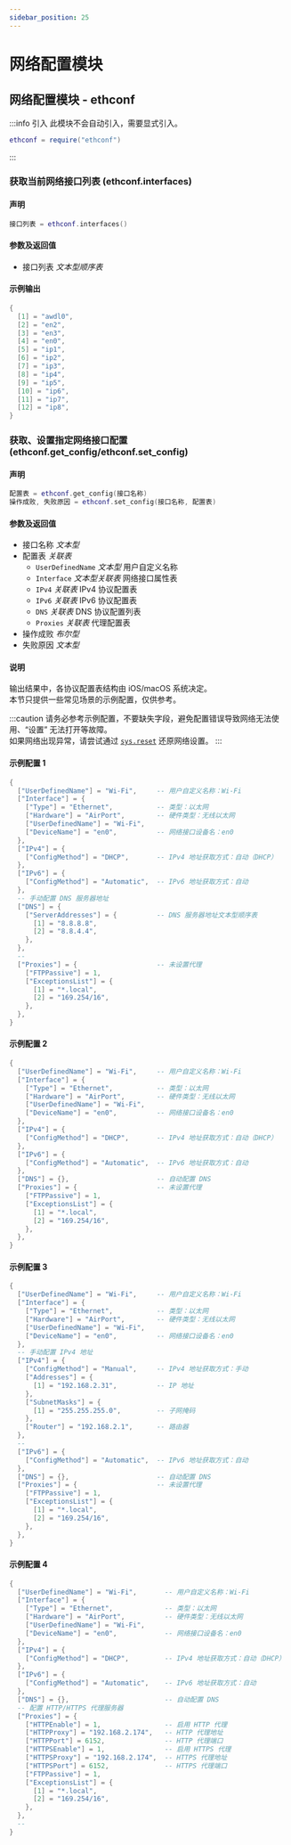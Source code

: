 ```yaml
---
sidebar_position: 25
---
```


# 网络配置模块

## 网络配置模块 - ethconf

:::info 引入
此模块不会自动引入，需要显式引入。

```lua
ethconf = require("ethconf")
```

:::

### 获取当前网络接口列表 \(**ethconf\.interfaces**\)

#### 声明

```lua
接口列表 = ethconf.interfaces()
```

#### 参数及返回值

- 接口列表 *文本型顺序表*

#### 示例输出

```lua title="ethconf.interfaces"
{
  [1] = "awdl0",
  [2] = "en2",
  [3] = "en3",
  [4] = "en0",
  [5] = "ip1",
  [6] = "ip2",
  [7] = "ip3",
  [8] = "ip4",
  [9] = "ip5",
  [10] = "ip6",
  [11] = "ip7",
  [12] = "ip8",
}
```

### 获取、设置指定网络接口配置 \(**ethconf\.get\_config/ethconf\.set\_config**\)

#### 声明

```lua
配置表 = ethconf.get_config(接口名称)
操作成败, 失败原因 = ethconf.set_config(接口名称, 配置表)
```

#### 参数及返回值

- 接口名称 *文本型*
- 配置表 *关联表*
  - `UserDefinedName` *文本型* 用户自定义名称
  - `Interface` *文本型关联表* 网络接口属性表
  - `IPv4` *关联表* IPv4 协议配置表
  - `IPv6` *关联表* IPv6 协议配置表
  - `DNS` *关联表* DNS 协议配置列表
  - `Proxies` *关联表* 代理配置表
- 操作成败 *布尔型*
- 失败原因 *文本型*

#### 说明

输出结果中，各协议配置表结构由 iOS/macOS 系统决定。  
本节只提供一些常见场景的示例配置，仅供参考。

:::caution
请务必参考示例配置，不要缺失字段，避免配置错误导致网络无法使用、“设置” 无法打开等故障。  
如果网络出现异常，请尝试通过 [`sys.reset`](sys.md#还原-sysreset) 还原网络设置。
:::

#### 示例配置 1

```lua title="DHCP 自动获取地址、手动配置 DNS、未配置代理"
{
  ["UserDefinedName"] = "Wi-Fi",     -- 用户自定义名称：Wi-Fi
  ["Interface"] = {
    ["Type"] = "Ethernet",           -- 类型：以太网
    ["Hardware"] = "AirPort",        -- 硬件类型：无线以太网
    ["UserDefinedName"] = "Wi-Fi",
    ["DeviceName"] = "en0",          -- 网络接口设备名：en0
  },
  ["IPv4"] = {
    ["ConfigMethod"] = "DHCP",       -- IPv4 地址获取方式：自动（DHCP）
  },
  ["IPv6"] = {
    ["ConfigMethod"] = "Automatic",  -- IPv6 地址获取方式：自动
  },
  -- 手动配置 DNS 服务器地址
  ["DNS"] = {
    ["ServerAddresses"] = {          -- DNS 服务器地址文本型顺序表
      [1] = "8.8.8.8",
      [2] = "8.8.4.4",
    },
  },
  --
  ["Proxies"] = {                    -- 未设置代理
    ["FTPPassive"] = 1,
    ["ExceptionsList"] = {
      [1] = "*.local",
      [2] = "169.254/16",
    },
  },
}
```

#### 示例配置 2

```lua title="DHCP 自动获取地址、自动配置 DNS、未配置代理"
{
  ["UserDefinedName"] = "Wi-Fi",     -- 用户自定义名称：Wi-Fi
  ["Interface"] = {
    ["Type"] = "Ethernet",           -- 类型：以太网
    ["Hardware"] = "AirPort",        -- 硬件类型：无线以太网
    ["UserDefinedName"] = "Wi-Fi",
    ["DeviceName"] = "en0",          -- 网络接口设备名：en0
  },
  ["IPv4"] = {
    ["ConfigMethod"] = "DHCP",       -- IPv4 地址获取方式：自动（DHCP）
  },
  ["IPv6"] = {
    ["ConfigMethod"] = "Automatic",  -- IPv6 地址获取方式：自动
  },
  ["DNS"] = {},                      -- 自动配置 DNS
  ["Proxies"] = {                    -- 未设置代理
    ["FTPPassive"] = 1,
    ["ExceptionsList"] = {
      [1] = "*.local",
      [2] = "169.254/16",
    },
  },
}
```

#### 示例配置 3

```lua title="手动配置地址、自动配置 DNS、未配置代理"
{
  ["UserDefinedName"] = "Wi-Fi",     -- 用户自定义名称：Wi-Fi
  ["Interface"] = {
    ["Type"] = "Ethernet",           -- 类型：以太网
    ["Hardware"] = "AirPort",        -- 硬件类型：无线以太网
    ["UserDefinedName"] = "Wi-Fi",
    ["DeviceName"] = "en0",          -- 网络接口设备名：en0
  },
  -- 手动配置 IPv4 地址
  ["IPv4"] = {
    ["ConfigMethod"] = "Manual",     -- IPv4 地址获取方式：手动
    ["Addresses"] = {
      [1] = "192.168.2.31",          -- IP 地址
    },
    ["SubnetMasks"] = {
      [1] = "255.255.255.0",         -- 子网掩码
    },
    ["Router"] = "192.168.2.1",      -- 路由器
  },
  --
  ["IPv6"] = {
    ["ConfigMethod"] = "Automatic",  -- IPv6 地址获取方式：自动
  },
  ["DNS"] = {},                      -- 自动配置 DNS
  ["Proxies"] = {                    -- 未设置代理
    ["FTPPassive"] = 1,
    ["ExceptionsList"] = {
      [1] = "*.local",
      [2] = "169.254/16",
    },
  },
}
```

#### 示例配置 4

```lua title="DHCP 自动获取地址、自动配置 DNS、手动配置代理"
{
  ["UserDefinedName"] = "Wi-Fi",       -- 用户自定义名称：Wi-Fi
  ["Interface"] = {
    ["Type"] = "Ethernet",             -- 类型：以太网
    ["Hardware"] = "AirPort",          -- 硬件类型：无线以太网
    ["UserDefinedName"] = "Wi-Fi",
    ["DeviceName"] = "en0",            -- 网络接口设备名：en0
  },
  ["IPv4"] = {
    ["ConfigMethod"] = "DHCP",         -- IPv4 地址获取方式：自动（DHCP）
  },
  ["IPv6"] = {
    ["ConfigMethod"] = "Automatic",    -- IPv6 地址获取方式：自动
  },
  ["DNS"] = {},                        -- 自动配置 DNS
  -- 配置 HTTP/HTTPS 代理服务器
  ["Proxies"] = {
    ["HTTPEnable"] = 1,                -- 启用 HTTP 代理
    ["HTTPProxy"] = "192.168.2.174",   -- HTTP 代理地址
    ["HTTPPort"] = 6152,               -- HTTP 代理端口
    ["HTTPSEnable"] = 1,               -- 启用 HTTPS 代理
    ["HTTPSProxy"] = "192.168.2.174",  -- HTTPS 代理地址
    ["HTTPSPort"] = 6152,              -- HTTPS 代理端口
    ["FTPPassive"] = 1,
    ["ExceptionsList"] = {
      [1] = "*.local",
      [2] = "169.254/16",
    },
  },
  --
}
```
